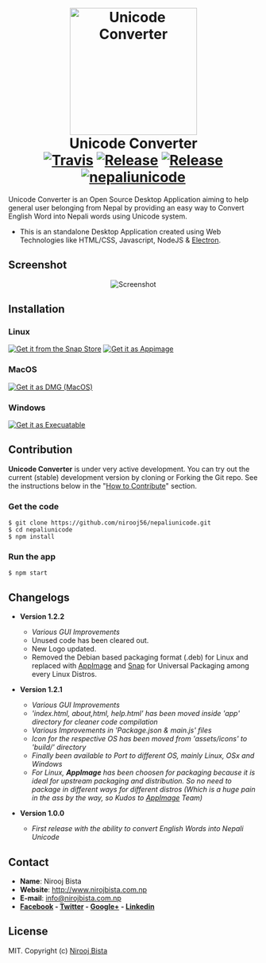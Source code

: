 <h1 align="center">
  <br>
  <img height="256" width="256" src="https://github.com/nirooj56/nepaliunicode/blob/master/logo.png" alt="Unicode Converter">
  <br>
  Unicode Converter
  <br>
   <a href="https://travis-ci.org/nirooj56/nepaliunicode"><img src="https://travis-ci.org/nirooj56/unicode.svg?branch=master" alt="Travis"></a>
  <a href="https://github.com/nirooj56/nepaliunicode/releases"><img src="https://img.shields.io/github/release/nirooj56/unicode.svg" alt="Release"></a>
  <a href="https://github.com/nirooj56/nepaliunicode/blob/master/Licence"><img src="https://img.shields.io/github/license/nirooj56/unicode.svg" alt="Release"></a>
  <a href="https://snapcraft.io/nepaliunicode">
<img alt="nepaliunicode" src="https://snapcraft.io/nepaliunicode/badge.svg" />
</a>
  <br>
</h1>

Unicode Converter is an Open Source Desktop Application aiming to help general user belonging from Nepal by providing an easy way to Convert English Word into Nepali words using Unicode system.

* This is an standalone Desktop Application created using Web Technologies like HTML/CSS, Javascript, NodeJS & [Electron](http://electron.atom.io/).

## Screenshot
<p align="center">
<img src="https://github.com/nirooj56/nepaliunicode/blob/master/screenshot.png" title="Screenshot">
</p>

## Installation

### Linux

[![Get it from the Snap Store](https://snapcraft.io/static/images/badges/en/snap-store-black.svg)](https://snapcraft.io/nepaliunicode)
[![Get it as Appimage](https://i.imgur.com/EKFupJW.png)](https://github.com/nirooj56/nepaliunicode/releases/download/v1.2.2/NepaliUnicode.AppImage)


### MacOS
[![Get it as DMG (MacOS)](https://i.imgur.com/fwLy2G8.png)](https://github.com/nirooj56/nepaliunicode/releases/download/v1.2.1/Unicode-1.2.1.dmg)

### Windows
[![Get it as Execuatable](https://i.imgur.com/hNXhjPA.png)](https://github.com/nirooj56/nepaliunicode/releases/download/v1.2.1/Unicode-Setup_x64.exe)


## Contribution

**Unicode Converter** is under very active development. You can try out the current (stable) development version by cloning or Forking the Git repo. See the instructions below in the "[How to Contribute](#how-to-contribute)" section.

### Get the code

```
$ git clone https://github.com/nirooj56/nepaliunicode.git
$ cd nepaliunicode
$ npm install
```

### Run the app

```
$ npm start
```

## Changelogs

* **Version 1.2.2**

    * _Various GUI Improvements_
    * Unused code has been cleared out.
    * New Logo updated.
    * Removed the Debian based packaging format (.deb) for Linux and replaced with [AppImage](https://appimage.org/) and [Snap](https://snapcraft.io/) for Universal Packaging among every Linux Distros.

* **Version 1.2.1**

    * _Various GUI Improvements_
    * _'index.html, about,html, help.html' has been moved inside 'app' directory for cleaner code compilation_
    * _Various Improvements in 'Package.json & main.js' files_
    * _Icon for the respective OS has been moved from 'assets/icons' to 'build/' directory_
    * _Finally been available to Port to different OS, mainly Linux, OSx and Windows_
    * _For Linux, **AppImage** has been choosen for packaging because it is ideal for upstream packaging and distribution. So no need to package in different ways for different distros (Which is a huge pain in the ass by the way, so Kudos to [AppImage](http://appimage.org/) Team)_


* **Version 1.0.0**
    * _First release with the ability to convert English Words into Nepali Unicode_
 
## Contact

* **Name**: Nirooj Bista
* **Website**: http://www.nirojbista.com.np
* **E-mail**: info@nirojbista.com.np
* **[Facebook](https://www.facebook.com/nirooj56) - [Twitter](https://www.twitter.com/nirooj56) - [Google+](https://plus.google.com/+bistanirooj) - [Linkedin](https://www.linkedin.com/in/nirooj56)**

## License

MIT. Copyright (c) [Nirooj Bista](http://nirojbista.com.np)

